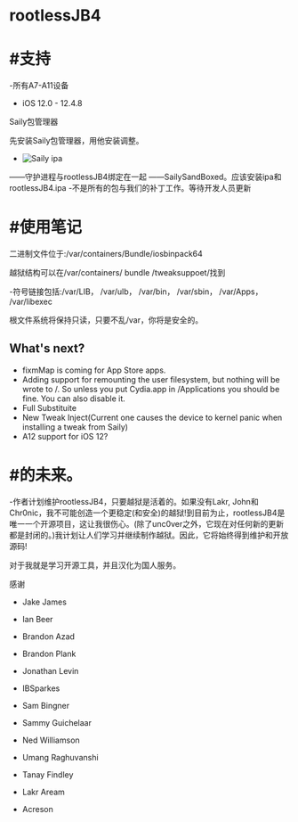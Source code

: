 # rootlessJB4



# #支持


-所有A7-A11设备

- iOS 12.0 - 12.4.8

Saily包管理器

先安装Saily包管理器，用他安装调整。
- ![Saily ipa](https://github.com/SailyTeam/Saily-Store/releases/download/M0.6-b1122/SailySandBoxed.ipa)


——守护进程与rootlessJB4绑定在一起
——SailySandBoxed。应该安装ipa和rootlessJB4.ipa
-不是所有的包与我们的补丁工作。等待开发人员更新




# #使用笔记



二进制文件位于:/var/containers/Bundle/iosbinpack64

越狱结构可以在/var/containers/ bundle /tweaksuppoet/找到

-符号链接包括:/var/LIB， /var/ulb， /var/bin， /var/sbin， /var/Apps， /var/libexec

根文件系统将保持只读，只要不乱/var，你将是安全的。




## What's next?
- fixmMap is coming for App Store apps.
- Adding support for remounting the user filesystem, but nothing will be wrote to /. So unless you put Cydia.app in /Applications you should be fine. You can also disable it.
- Full Substituite
- New Tweak Inject(Current one causes the device to kernel panic when installing a tweak from Saily)
- A12 support for iOS 12?



# #的未来。

-作者计划维护rootlessJB4，只要越狱是活着的。如果没有Lakr, John和Chr0nic，我不可能创造一个更稳定(和安全)的越狱!到目前为止，rootlessJB4是唯一一个开源项目，这让我很伤心。(除了unc0ver之外，它现在对任何新的更新都是封闭的。)我计划让人们学习并继续制作越狱。因此，它将始终得到维护和开放源码!

对于我就是学习开源工具，并且汉化为国人服务。



感谢

* Jake James
* Ian Beer
* Brandon Azad
* Brandon Plank
* Jonathan Levin
* IBSparkes
* Sam Bingner
* Sammy Guichelaar
* Ned Williamson
* Umang Raghuvanshi
* Tanay Findley
* Lakr Aream

* Acreson
